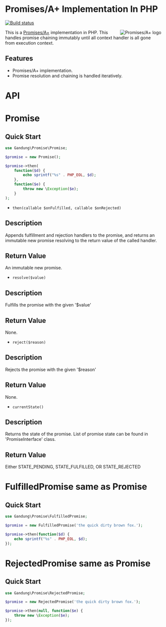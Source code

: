 # Promises/A+ Implementation In PHP

[![Build status](https://ci.appveyor.com/api/projects/status/8mx5j820l2fsqp41?svg=true)](https://ci.appveyor.com/project/plvhx/promise)

<a href="https://promisesaplus.com/">
    <img src="https://promisesaplus.com/assets/logo-small.png" alt="Promises/A+ logo"
         title="Promises/A+ 1.0 compliant" align="right" />
</a>

This is a [Promises/A+](https://promisesaplus.com) implementation in PHP. This handles promise chaining immutably until all context handler is all gone from execution context.

## Features

- Promises/A+ implementation.
- Promise resolution and chaining is handled iteratively.

# API

# Promise

## Quick Start

```php
use Gandung\Promise\Promise;

$promise = new Promise();

$promise->then(
	function($d) {
		echo sprintf("%s" . PHP_EOL, $d);
	},
	function($e) {
		throw new \Exception($e);
	}
);
```

- `then(callable $onFulfilled, callable $onRejected)`

## Description

Appends fulfillment and rejection handlers to the promise, and returns an immutable new promise resolving to the return value of the called handler.

## Return Value

An immutable new promise.

- `resolve($value)`

## Description

Fulfills the promise with the given '$value'

## Return Value

None.

- `reject($reason)`

## Description

Rejects the promise with the given '$reason'

## Return Value

None.

- `currentState()`

## Description

Returns the state of the promise. List of promise state can be found in 'PromiseInterface' class.

## Return Value

Either STATE_PENDING, STATE_FULFILLED, OR STATE_REJECTED

# FulfilledPromise same as Promise

## Quick Start

```php
use Gandung\Promise\FulfilledPromise;

$promise = new FulfilledPromise('the quick dirty brown fox.');

$promise->then(function($d) {
	echo sprintf("%s" . PHP_EOL, $d);
});
```

# RejectedPromise same as Promise

## Quick Start

```php
use Gandung\Promise\RejectedPromise;

$promise = new RejectedPromise('the quick dirty brown fox.');

$promise->then(null, function($e) {
	throw new \Exception($e);
});
```
